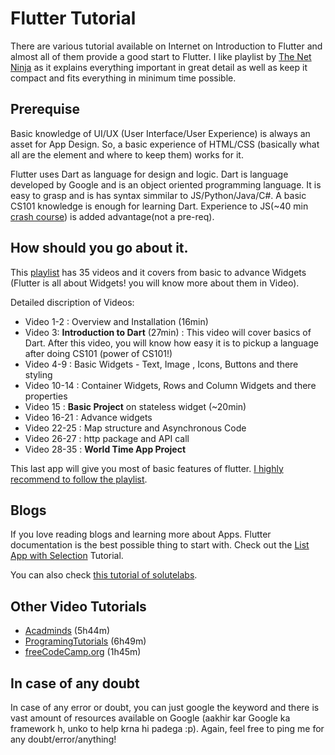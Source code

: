 # Flutter Tutorial
There are various tutorial available on Internet on Introduction to Flutter and almost all of them provide a good start to Flutter. I like playlist by [The Net Ninja](https://www.youtube.com/playlist?list=PL4cUxeGkcC9jLYyp2Aoh6hcWuxFDX6PBJ) as it explains everything important in great detail as well as keep it compact and fits everything in minimum time possible.

## Prerequise
Basic knowledge of UI/UX (User Interface/User Experience) is always an asset for App Design. So, a basic experience of HTML/CSS (basically what all are the element and where to keep them) works for it.

Flutter uses Dart as language for design and logic. Dart is language developed by Google and is an object oriented programming language. It is easy to grasp and is has syntax simmilar to JS/Python/Java/C#. A basic CS101 knowledge is enough for learning Dart. Experience to JS(~40 min [crash course](https://www.youtube.com/watch?v=W6NZfCO5SIk)) is added advantage(not a pre-req).

## How should you go about it.

This [playlist](https://www.youtube.com/playlist?list=PL4cUxeGkcC9jLYyp2Aoh6hcWuxFDX6PBJ) has 35 videos and it covers from basic to advance Widgets (Flutter is all about Widgets! you will know more about them in Video).

Detailed discription of Videos:
- Video 1-2 : Overview and Installation (16min)
- Video 3: **Introduction to Dart** (27min) : This video will cover basics of Dart. After this video, you will know how easy it is to pickup a language after doing CS101 (power of CS101!)
- Video 4-9 : Basic Widgets - Text, Image , Icons, Buttons and there styling
- Video 10-14 : Container Widgets, Rows and Column Widgets and there properties
- Video 15 : **Basic Project** on stateless widget (~20min)
- Video 16-21 : Advance widgets
- Video 22-25 : Map structure and Asynchronous Code 
- Video 26-27 : http package and API call
- Video 28-35 : **World Time App Project**

This last app will give you most of basic features of flutter. [I highly recommend to follow the playlist](https://www.youtube.com/playlist?list=PL4cUxeGkcC9jLYyp2Aoh6hcWuxFDX6PBJ). 

## Blogs

If you love reading blogs and learning more about Apps. Flutter documentation is the best possible thing to start with. Check out the [List App with Selection](https://flutter.dev/docs/get-started/codelab) Tutorial.

You can also check [this tutorial of solutelabs](https://www.solutelabs.com/blog/flutter-tutorial-for-beginners-step-by-step-guide).

## Other Video Tutorials
- [Acadminds](https://www.youtube.com/watch?v=x0uinJvhNxI) (5h44m)
- [ProgramingTutorials](https://www.youtube.com/watch?v=yuSapdn_Lr4) (6h49m)
- [freeCodeCamp.org](https://www.youtube.com/watch?v=pTJJsmejUOQ) (1h45m)


## In case of any doubt
In case of any error or doubt, you can just google the keyword and there is vast amount of resources available on Google (aakhir kar Google ka framework h, unko to help krna hi padega :p).
Again, feel free to ping me for any doubt/error/anything!

